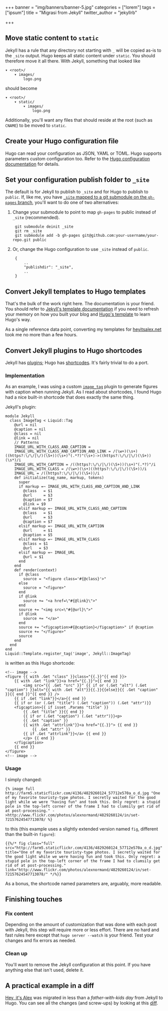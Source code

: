 +++
banner = "img/banners/banner-5.jpg"
categories = ["lorem"]
tags = ["ipsum"]
title = "Migrasi from Jekyll"
twitter_author = "jekyllrb"

+++
## Move static content to `static`
Jekyll has a rule that any directory not starting with `_` will be copied as-is to the `_site` output. Hugo keeps all static content under `static`. You should therefore move it all there.
With Jekyll, something that looked like

    ▾ <root>/
        ▾ images/
            logo.png

should become

    ▾ <root>/
        ▾ static/
            ▾ images/
                logo.png

Additionally, you'll want any files that should reside at the root (such as `CNAME`) to be moved to `static`.

## Create your Hugo configuration file
Hugo can read your configuration as JSON, YAML or TOML. Hugo supports parameters custom configuration too. Refer to the [Hugo configuration documentation](/overview/configuration/) for details.

## Set your configuration publish folder to `_site`
The default is for Jekyll to publish to `_site` and for Hugo to publish to `public`. If, like me, you have [`_site` mapped to a git submodule on the `gh-pages` branch](http://blog.blindgaenger.net/generate_github_pages_in_a_submodule.html), you'll want to do one of two alternatives:

1. Change your submodule to point to map `gh-pages` to public instead of `_site` (recommended).

        git submodule deinit _site
        git rm _site
        git submodule add -b gh-pages git@github.com:your-username/your-repo.git public

2. Or, change the Hugo configuration to use `_site` instead of `public`.

        {
            ..
            "publishdir": "_site",
            ..
        }

## Convert Jekyll templates to Hugo templates
That's the bulk of the work right here. The documentation is your friend. You should refer to [Jekyll's template documentation](http://jekyllrb.com/docs/templates/) if you need to refresh your memory on how you built your blog and [Hugo's template](/layout/templates/) to learn Hugo's way.

As a single reference data point, converting my templates for [heyitsalex.net](http://heyitsalex.net/) took me no more than a few hours.

## Convert Jekyll plugins to Hugo shortcodes
Jekyll has [plugins](http://jekyllrb.com/docs/plugins/); Hugo has [shortcodes](/doc/shortcodes/). It's fairly trivial to do a port.

### Implementation
As an example, I was using a custom [`image_tag`](https://github.com/alexandre-normand/alexandre-normand/blob/74bb12036a71334fdb7dba84e073382fc06908ec/_plugins/image_tag.rb) plugin to generate figures with caption when running Jekyll. As I read about shortcodes, I found Hugo had a nice built-in shortcode that does exactly the same thing.

Jekyll's plugin:

    module Jekyll
      class ImageTag < Liquid::Tag
        @url = nil
        @caption = nil
        @class = nil
        @link = nil
        // Patterns
        IMAGE_URL_WITH_CLASS_AND_CAPTION =
        IMAGE_URL_WITH_CLASS_AND_CAPTION_AND_LINK = /(\w+)(\s+)((https?:\/\/|\/)(\S+))(\s+)"(.*?)"(\s+)->((https?:\/\/|\/)(\S+))(\s*)/i
        IMAGE_URL_WITH_CAPTION = /((https?:\/\/|\/)(\S+))(\s+)"(.*?)"/i
        IMAGE_URL_WITH_CLASS = /(\w+)(\s+)((https?:\/\/|\/)(\S+))/i
        IMAGE_URL = /((https?:\/\/|\/)(\S+))/i
        def initialize(tag_name, markup, tokens)
          super
          if markup =~ IMAGE_URL_WITH_CLASS_AND_CAPTION_AND_LINK
            @class   = $1
            @url     = $3
            @caption = $7
            @link = $9
          elsif markup =~ IMAGE_URL_WITH_CLASS_AND_CAPTION
            @class   = $1
            @url     = $3
            @caption = $7
          elsif markup =~ IMAGE_URL_WITH_CAPTION
            @url     = $1
            @caption = $5
          elsif markup =~ IMAGE_URL_WITH_CLASS
            @class = $1
            @url   = $3
          elsif markup =~ IMAGE_URL
            @url = $1
          end
        end
        def render(context)
          if @class
            source = "<figure class='#{@class}'>"
          else
            source = "<figure>"
          end
          if @link
            source += "<a href=\"#{@link}\">"
          end
          source += "<img src=\"#{@url}\">"
          if @link
            source += "</a>"
          end
          source += "<figcaption>#{@caption}</figcaption>" if @caption
          source += "</figure>"
          source
        end
      end
    end
    Liquid::Template.register_tag('image', Jekyll::ImageTag)

is written as this Hugo shortcode:

    <!-- image -->
    <figure {{ with .Get "class" }}class="{{.}}"{{ end }}>
        {{ with .Get "link"}}<a href="{{.}}">{{ end }}
            <img src="{{ .Get "src" }}" {{ if or (.Get "alt") (.Get "caption") }}alt="{{ with .Get "alt"}}{{.}}{{else}}{{ .Get "caption" }}{{ end }}"{{ end }} />
        {{ if .Get "link"}}</a>{{ end }}
        {{ if or (or (.Get "title") (.Get "caption")) (.Get "attr")}}
        <figcaption>{{ if isset .Params "title" }}
            {{ .Get "title" }}{{ end }}
            {{ if or (.Get "caption") (.Get "attr")}}<p>
            {{ .Get "caption" }}
            {{ with .Get "attrlink"}}<a href="{{.}}"> {{ end }}
                {{ .Get "attr" }}
            {{ if .Get "attrlink"}}</a> {{ end }}
            </p> {{ end }}
        </figcaption>
        {{ end }}
    </figure>
    <!-- image -->

### Usage
I simply changed:

    {% image full http://farm5.staticflickr.com/4136/4829260124_57712e570a_o_d.jpg "One of my favorite touristy-type photos. I secretly waited for the good light while we were "having fun" and took this. Only regret: a stupid pole in the top-left corner of the frame I had to clumsily get rid of at post-processing." ->http://www.flickr.com/photos/alexnormand/4829260124/in/set-72157624547713078/ %}

to this (this example uses a slightly extended version named `fig`, different than the built-in `figure`):

    {{%/* fig class="full" src="http://farm5.staticflickr.com/4136/4829260124_57712e570a_o_d.jpg" title="One of my favorite touristy-type photos. I secretly waited for the good light while we were having fun and took this. Only regret: a stupid pole in the top-left corner of the frame I had to clumsily get rid of at post-processing." link="http://www.flickr.com/photos/alexnormand/4829260124/in/set-72157624547713078/" */%}}

As a bonus, the shortcode named parameters are, arguably, more readable.

## Finishing touches
### Fix content
Depending on the amount of customization that was done with each post with Jekyll, this step will require more or less effort. There are no hard and fast rules here except that `hugo server --watch` is your friend. Test your changes and fix errors as needed.

### Clean up
You'll want to remove the Jekyll configuration at this point. If you have anything else that isn't used, delete it.

## A practical example in a diff
[Hey, it's Alex](http://heyitsalex.net/) was migrated in less than a _father-with-kids day_ from Jekyll to Hugo. You can see all the changes (and screw-ups) by looking at this [diff](https://github.com/alexandre-normand/alexandre-normand/compare/869d69435bd2665c3fbf5b5c78d4c22759d7613a...b7f6605b1265e83b4b81495423294208cc74d610).